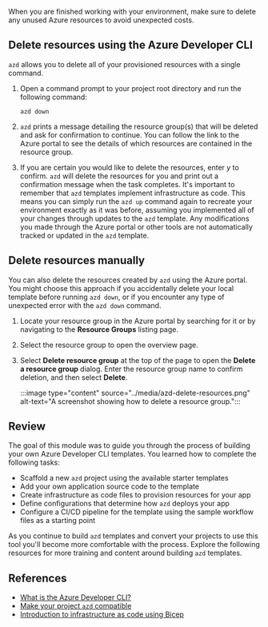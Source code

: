 When you are finished working with your environment, make sure to delete any unused Azure resources to avoid unexpected costs.

## Delete resources using the Azure Developer CLI

 `azd` allows you to delete all of your provisioned resources with a single command.

1. Open a command prompt to your project root directory and run the following command:

    ```azdeveloper
    azd down
    ```

1. `azd` prints a message detailing the resource group(s) that will be deleted and ask for confirmation to continue. You can follow the link to the Azure portal to see the details of which resources are contained in the resource group.

1. If you are certain you would like to delete the resources, enter *y* to confirm. `azd` will delete the resources for you and print out a confirmation message when the task completes.
It's important to remember that `azd` templates implement infrastructure as code. This means you can simply run the `azd up` command again to recreate your environment exactly as it was before, assuming you implemented all of your changes through updates to the `azd` template. Any modifications you made through the Azure portal or other tools are not automatically tracked or updated in the `azd` template.

## Delete resources manually

You can also delete the resources created by `azd` using the Azure portal. You might choose this approach if you accidentally delete your local template before running `azd down`, or if you encounter any type of unexpected error with the `azd down` command.

1. Locate your resource group in the Azure portal by searching for it or by navigating to the **Resource Groups** listing page.

1. Select the resource group to open the overview page.

1. Select **Delete resource group** at the top of the page to open the **Delete a resource group** dialog. Enter the resource group name to confirm deletion, and then select **Delete**.

    :::image type="content" source="../media/azd-delete-resources.png" alt-text="A screenshot showing how to delete a resource group.":::

## Review

The goal of this module was to guide you through the process of building your own Azure Developer CLI templates. You learned how to complete the following tasks:

- Scaffold a new `azd` project using the available starter templates
- Add your own application source code to the template
- Create infrastructure as code files to provision resources for your app
- Define configurations that determine how `azd` deploys your app
- Configure a CI/CD pipeline for the template using the sample workflow files as a starting point

As you continue to build `azd` templates and convert your projects to use this tool you'll become more comfortable with the process. Explore the following resources for more training and content around building `azd` templates.

## References

- [What is the Azure Developer CLI?](/azure/developer/azure-developer-cli/overview)
- [Make your project `azd` compatible](/azure/developer/azure-developer-cli/make-azd-compatible?pivots=azd-create)
- [Introduction to infrastructure as code using Bicep](/training/modules/introduction-to-infrastructure-as-code-using-bicep/)
